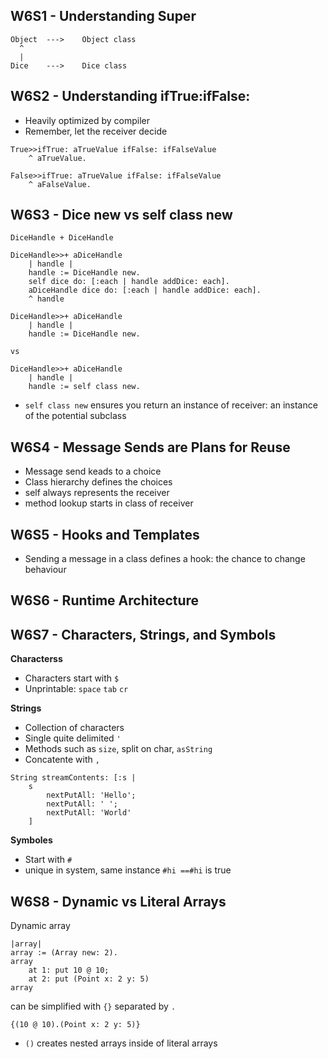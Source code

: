 ## W6S1 - Understanding Super

```
Object  --->    Object class
  ^
  |
Dice    --->    Dice class
```

## W6S2 - Understanding ifTrue:ifFalse:

- Heavily optimized by compiler
- Remember, let the receiver decide

```
True>>ifTrue: aTrueValue ifFalse: ifFalseValue
    ^ aTrueValue.

False>>ifTrue: aTrueValue ifFalse: ifFalseValue
    ^ aFalseValue.
```

## W6S3 - Dice new vs self class new

```
DiceHandle + DiceHandle

DiceHandle>>+ aDiceHandle
    | handle |
    handle := DiceHandle new.
    self dice do: [:each | handle addDice: each].
    aDiceHandle dice do: [:each | handle addDice: each].
    ^ handle
```

```
DiceHandle>>+ aDiceHandle
    | handle |
    handle := DiceHandle new.

vs

DiceHandle>>+ aDiceHandle
    | handle |
    handle := self class new.
```

- `self class new` ensures you return an instance of receiver: an instance of the potential subclass

## W6S4 - Message Sends are Plans for Reuse

- Message send keads to a choice
- Class hierarchy defines the choices
- self always represents the receiver
- method lookup starts in class of receiver

## W6S5 - Hooks and Templates

- Sending a message in a class defines a hook: the chance to change behaviour

## W6S6 - Runtime Architecture

## W6S7 - Characters, Strings, and Symbols

**Characterss**

- Characters start with `$`
- Unprintable: `space` `tab` `cr`

**Strings**

- Collection of characters
- Single quite delimited `'`
- Methods such as `size`, split on char, `asString`
- Concatente with `,`

```
String streamContents: [:s |
    s
        nextPutAll: 'Hello';
        nextPutAll: ' ';
        nextPutAll: 'World'
    ]
```

**Symboles**

- Start with `#`
- unique in system, same instance `#hi ==#hi` is true

## W6S8 - Dynamic vs Literal Arrays

Dynamic array

```
|array|
array := (Array new: 2).
array
    at 1: put 10 @ 10;
    at 2: put (Point x: 2 y: 5)
array
```

can be simplified with `{}` separated by `.`

```
{(10 @ 10).(Point x: 2 y: 5)}
```

- `()` creates nested arrays inside of literal arrays
